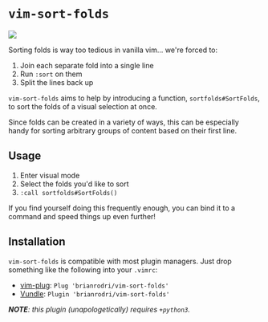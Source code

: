 # `vim-sort-folds`

![](https://raw.github.com/obreitwi/vim-sort-folds/master/doc/demo.gif)

Sorting folds is way too tedious in vanilla vim... we're forced to:
 1. Join each separate fold into a single line
 2. Run `:sort` on them
 3. Split the lines back up

`vim-sort-folds` aims to help by introducing a function, `sortfolds#SortFolds`, to sort the folds of a visual selection at once.

Since folds can be created in a variety of ways, this can be especially handy for sorting arbitrary groups of content based on their first line.


## Usage

 1. Enter visual mode
 2. Select the folds you'd like to sort
 3. `:call sortfolds#SortFolds()`
 
If you find yourself doing this frequently enough, you can bind it to a command and speed things up even further!


## Installation

`vim-sort-folds` is compatible with most plugin managers. Just drop something like the following into your `.vimrc`:

 - [vim-plug](https://github.com/junegunn/vim-plug): `Plug 'brianrodri/vim-sort-folds'`
 - [Vundle](https://github.com/VundleVim/Vundle.vim): `Plugin 'brianrodri/vim-sort-folds'`

_**NOTE**: this plugin (unapologetically) requires `+python3`._
